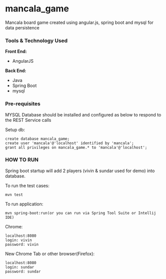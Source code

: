 # mancala_game

Mancala board game created using angular.js, spring boot and mysql for data persistence

### Tools & Technology Used
**Front End:**
- AngularJS

**Back End:**
- Java
- Spring Boot
- mysql

### Pre-requisites
MYSQL Database should be installed and configured as below to respond to the REST Service calls

Setup db:

	create database mancala_game;
	create user 'mancala'@'localhost' identified by 'mancala';
	grant all privileges on mancala_game.* to 'mancala'@'localhost';

### HOW TO RUN
Spring boot startup will add 2 players (vivin & sundar used for demo) into database.

To run the test cases:

	mvn test
To run application:
	
	mvn spring-boot:run(or you can run via Spring Tool Suite or Intellij IDE)
Chrome:
	
	localhost:8080
	login: vivin
	password: vivin
New Chrome Tab or other browser(Firefox):

	localhost:8080
	login: sundar
	password: sundar